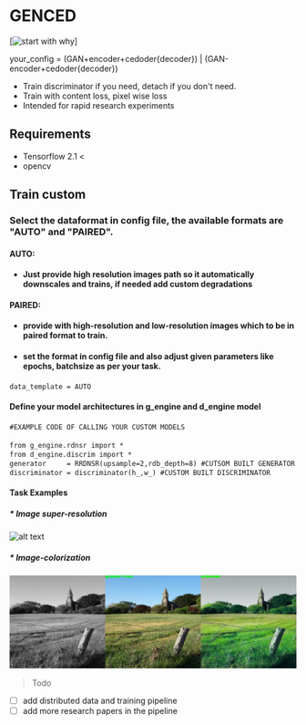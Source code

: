 # GENCED
[![start with why](https://img.shields.io/badge/start%20with-why%3F-brightgreen.svg?style=flat)]

your_config = (GAN+encoder+cedoder{decoder}) | (GAN-encoder+cedoder{decoder})
* Train discriminator if you need, detach if you don't need.
* Train with content loss, pixel wise loss
* Intended for rapid research experiments

## Requirements
* Tensorflow 2.1 <
* opencv

## Train custom
### Select the dataformat in config file, the available formats are "AUTO" and "PAIRED".
#### AUTO:
* #### Just provide high resolution images path so it automatically downscales and trains, if needed add custom degradations
#### PAIRED:
* #### provide with high-resolution and low-resolution images which to be in paired format to train. 
* ####  set the format in config file and also adjust given parameters like epochs, batchsize as per your task.

``` 
data_template = AUTO
``` 
#### Define your model architectures in g_engine and d_engine model
``` 
#EXAMPLE CODE OF CALLING YOUR CUSTOM MODELS

from g_engine.rdnsr import *
from d_engine.discrim import *
generator     = RRDNSR(upsample=2,rdb_depth=8) #CUTSOM BUILT GENERATOR
discriminator = discriminator(h_,w_) #CUSTOM BUILT DISCRIMINATOR
``` 

#### Task Examples
##### * Image super-resolution
![alt text](https://github.com/anish9/Image_2_Image/blob/master/asset/i1.png)

##### * Image-colorization
![alt text](https://github.com/anish9/GENCED/blob/master/asset/pci.jpg)

> Todo
- [ ] add distributed data and training pipeline
- [ ] add more research papers in the pipeline
